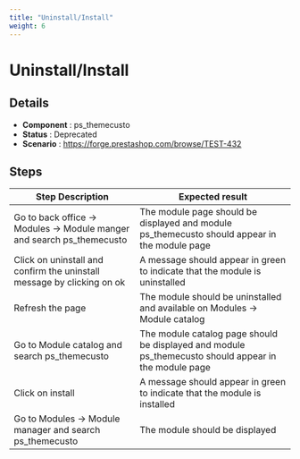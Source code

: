 ```yaml
---
title: "Uninstall/Install"
weight: 6
---
```


# Uninstall/Install
## Details
* **Component** : ps_themecusto
* **Status** : Deprecated
* **Scenario** : https://forge.prestashop.com/browse/TEST-432

## Steps
| Step Description | Expected result |
| ----- | ----- |
| Go to back office -> Modules -> Module manger and search ps_themecusto | The module page should be displayed and module ps_themecusto should appear in the module page |
| Click on uninstall and confirm the uninstall message by clicking on ok | A message should appear in green to indicate that the module is uninstalled |
| Refresh the page | The module should be uninstalled and available on Modules -> Module catalog |
| Go to Module catalog and search ps_themecusto | The module catalog page should be displayed and module ps_themecusto should appear in the module page |
| Click on install | A message should appear in green to indicate that the module is installed |
| Go to Modules -> Module manager and search ps_themecusto | The module should be displayed |
